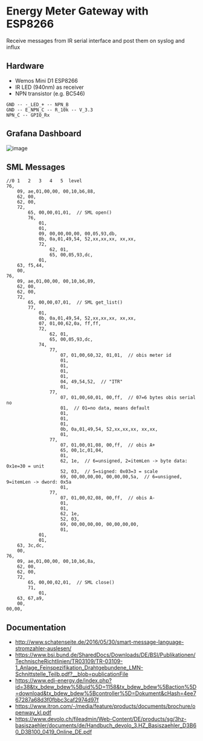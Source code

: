 # Energy Meter Gateway with ESP8266

Receive messages from IR serial interface and post them on syslog and influx

## Hardware

* Wemos Mini D1 ESP8266
* IR LED (940nm) as receiver
* NPN transistor (e.g. BC546)

```
GND -- -_LED_+ -- NPN_B
GND -- E_NPN_C -- R_10k -- V_3.3
NPN_C -- GPIO_Rx
```
## Grafana Dashboard

![image](https://user-images.githubusercontent.com/32450554/144091536-94630249-3fab-48d6-807d-f92a7e7a44a1.png)

## SML Messages
```
//0 1   2   3   4   5  level   
76,
    09, ae,01,00,00, 00,10,b6,88,
    62, 00,
    62, 00,
    72,
        65, 00,00,01,01,  // SML open()
        76,
            01,
            01,
            09, 00,00,00,00, 00,05,93,db,
            0b, 0a,01,49,54, 52,xx,xx,xx, xx,xx,
            72,
                62, 01,
                65, 00,05,93,dc,
            01,
    63, f5,44,
    00,
76,
    09, ae,01,00,00, 00,10,b6,89,
    62, 00,
    62, 00,
    72,
        65, 00,00,07,01,  // SML get_list()
        77,
            01,
            0b, 0a,01,49,54, 52,xx,xx,xx, xx,xx,
            07, 01,00,62,0a, ff,ff,
            72,
                62, 01,
                65, 00,05,93,dc,
            74,
                77,
                    07, 01,00,60,32, 01,01,  // obis meter id
                    01,
                    01,
                    01,
                    01,
                    04, 49,54,52,  // "ITR"
                    01,
                77,
                    07, 01,00,60,01, 00,ff,  // 07=6 bytes obis serial no
                    01,  // 01=no data, means default
                    01,
                    01,
                    01,
                    0b, 0a,01,49,54, 52,xx,xx,xx, xx,xx,
                    01,
                77,
                    07, 01,00,01,08, 00,ff,  // obis A+
                    65, 00,1c,01,04,
                    01,
                    62, 1e,  // 6=unsigned, 2=itemLen -> byte data: 0x1e=30 = unit
                    52, 03,  // 5=signed: 0x03=3 = scale
                    69, 00,00,00,00, 00,00,00,5a,  // 6=unsigned, 9=itemLen -> dword: 0x5a
                    01,
                77,
                    07, 01,00,02,08, 00,ff,  // obis A-
                    01,
                    01,
                    62, 1e,
                    52, 03,
                    69, 00,00,00,00, 00,00,00,00,
                    01,
            01,
            01,
    63, 3c,dc, 
    00,
76,
    09, ae,01,00,00, 00,10,b6,8a,
    62, 00,
    62, 00,
    72,
        65, 00,00,02,01,  // SML close()
        71,
            01,
    63, 67,a9,
    00,
00,00,
```

## Documentation
* http://www.schatenseite.de/2016/05/30/smart-message-language-stromzahler-auslesen/ 
* https://www.bsi.bund.de/SharedDocs/Downloads/DE/BSI/Publikationen/TechnischeRichtlinien/TR03109/TR-03109-1_Anlage_Feinspezifikation_Drahtgebundene_LMN-Schnittstelle_Teilb.pdf?__blob=publicationFile
* https://www.edi-energy.de/index.php?id=38&tx_bdew_bdew%5Buid%5D=1158&tx_bdew_bdew%5Baction%5D=download&tx_bdew_bdew%5Bcontroller%5D=Dokument&cHash=4ee767287a68d3f0fbbc3caf2974d97f
* https://www.itron.com/-/media/feature/products/documents/brochure/openway_kl.pdf
* https://www.devolo.ch/fileadmin/Web-Content/DE/products/sg/3hz-basiszaehler/documents/de/Handbuch_devolo_3.HZ_Basiszaehler_D3B60_D3B100_0419_Online_DE.pdf
